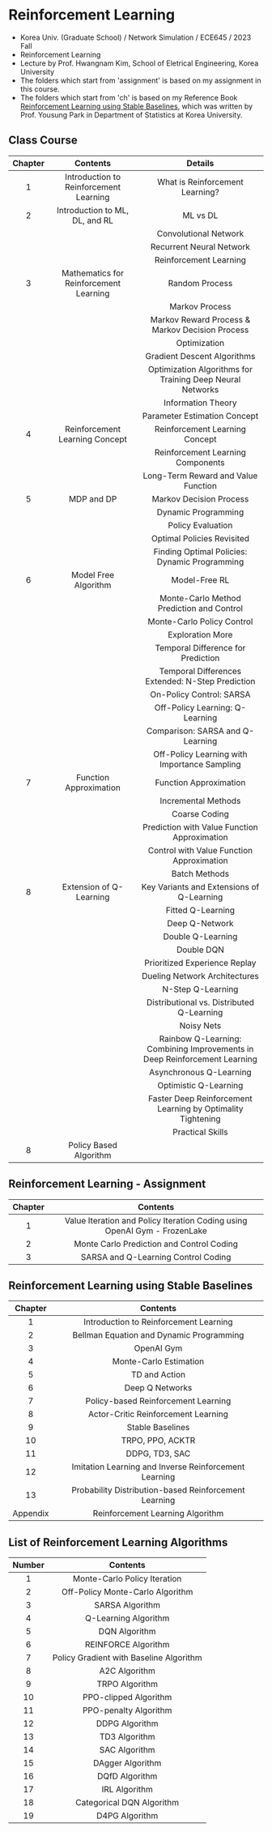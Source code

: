 # Reinforcement Learning
- Korea Univ. (Graduate School) / Network Simulation / ECE645 / 2023 Fall
- Reinforcement Learning
- Lecture by Prof. Hwangnam Kim, School of Eletrical Engineering, Korea University
- The folders which start from 'assignment' is based on my assignment in this course.
- The folders which start from 'ch' is based on my Reference Book [Reinforcement Learning using Stable Baselines](https://product.kyobobook.co.kr/detail/S000001762550), which was written by Prof. Yousung Park in Department of Statistics at Korea University.

## Class Course
|Chapter|Contents|Details|
|:------:|:-----:|:-----:|
|1|Introduction to Reinforcement Learning|What is Reinforcement Learning?|
|2|Introduction to ML, DL, and RL|ML vs DL|
|||Convolutional Network|
|||Recurrent Neural Network|
|||Reinforcement Learning|
|3|Mathematics for Reinforcement Learning|Random Process|
|||Markov Process|
|||Markov Reward Process & Markov Decision Process|
|||Optimization|
|||Gradient Descent Algorithms|
|||Optimization Algorithms for Training Deep Neural Networks|
|||Information Theory|
|||Parameter Estimation Concept|
|4|Reinforcement Learning Concept|Reinforcement Learning Concept|
|||Reinforcement Learning Components|
|||Long-Term Reward and Value Function|
|5|MDP and DP|Markov Decision Process|
|||Dynamic Programming|
|||Policy Evaluation|
|||Optimal Policies Revisited|
|||Finding Optimal Policies: Dynamic Programming|
|6|Model Free Algorithm|Model-Free RL|
|||Monte-Carlo Method Prediction and Control|
|||Monte-Carlo Policy Control|
|||Exploration More|
|||Temporal Difference for Prediction|
|||Temporal Differences Extended: N-Step Prediction|
|||On-Policy Control: SARSA|
|||Off-Policy Learning: Q-Learning|
|||Comparison: SARSA and Q-Learning|
|||Off-Policy Learning with Importance Sampling|
|7|Function Approximation|Function Approximation|
|||Incremental Methods|
|||Coarse Coding|
|||Prediction with Value Function Approximation|
|||Control with Value Function Approximation|
|||Batch Methods|
|8|Extension of Q-Learning|Key Variants and Extensions of Q-Learning|
|||Fitted Q-Learning|
|||Deep Q-Network|
|||Double Q-Learning|
|||Double DQN|
|||Prioritized Experience Replay|
|||Dueling Network Architectures|
|||N-Step Q-Learning|
|||Distributional vs. Distributed Q-Learning|
|||Noisy Nets|
|||Rainbow Q-Learning: Combining Improvements in Deep Reinforcement Learning|
|||Asynchronous Q-Learning|
|||Optimistic Q-Learning|
|||Faster Deep Reinforcement Learning by Optimality Tightening|
|||Practical Skills|
|8|Policy Based Algorithm||

## Reinforcement Learning - Assignment
|Chapter|Contents|
|:------:|:-----:|
|1|Value Iteration and Policy Iteration Coding using OpenAI Gym - FrozenLake|
|2|Monte Carlo Prediction and Control Coding|
|3|SARSA and Q-Learning Control Coding|

## Reinforcement Learning using Stable Baselines
|Chapter|Contents|
|:------:|:-----:|
|1|Introduction to Reinforcement Learning|
|2|Bellman Equation and Dynamic Programming|
|3|OpenAI Gym|
|4|Monte-Carlo Estimation|
|5|TD and Action|
|6|Deep Q Networks|
|7|Policy-based Reinforcement Learning|
|8|Actor-Critic Reinforcement Learning|
|9|Stable Baselines|
|10|TRPO, PPO, ACKTR|
|11|DDPG, TD3, SAC|
|12|Imitation Learning and Inverse Reinforcement Learning|
|13|Probability Distribution-based Reinforcement Learning|
|Appendix|Reinforcement Learning Algorithm|

## List of Reinforcement Learning Algorithms
|Number|Contents|
|:------:|:-----:|
|1|Monte-Carlo Policy Iteration|
|2|Off-Policy Monte-Carlo Algorithm|
|3|SARSA Algorithm|
|4|Q-Learning Algorithm|
|5|DQN Algorithm|
|6|REINFORCE Algorithm|
|7|Policy Gradient with Baseline Algorithm|
|8|A2C Algorithm|
|9|TRPO Algorithm|
|10|PPO-clipped Algorithm|
|11|PPO-penalty Algorithm|
|12|DDPG Algorithm|
|13|TD3 Algorithm|
|14|SAC Algorithm|
|15|DAgger Algorithm|
|16|DQfD Algorithm|
|17|IRL Algorithm|
|18|Categorical DQN Algorithm|
|19|D4PG Algorithm|
